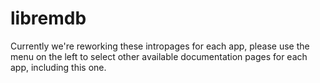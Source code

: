 # libremdb

Currently we're reworking these intropages for each app, please use the menu on the left to select other available documentation pages for each app, including this one.
